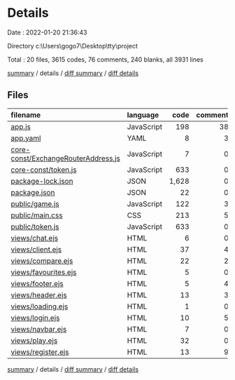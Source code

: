 # Details

Date : 2022-01-20 21:36:43

Directory c:\Users\gogo7\Desktop\tty\project

Total : 20 files,  3615 codes, 76 comments, 240 blanks, all 3931 lines

[summary](results.md) / details / [diff summary](diff.md) / [diff details](diff-details.md)

## Files
| filename | language | code | comment | blank | total |
| :--- | :--- | ---: | ---: | ---: | ---: |
| [app.js](/app.js) | JavaScript | 198 | 38 | 72 | 308 |
| [app.yaml](/app.yaml) | YAML | 8 | 3 | 4 | 15 |
| [core-const/ExchangeRouterAddress.js](/core-const/ExchangeRouterAddress.js) | JavaScript | 7 | 0 | 1 | 8 |
| [core-const/token.js](/core-const/token.js) | JavaScript | 633 | 0 | 0 | 633 |
| [package-lock.json](/package-lock.json) | JSON | 1,628 | 0 | 1 | 1,629 |
| [package.json](/package.json) | JSON | 22 | 0 | 0 | 22 |
| [public/game.js](/public/game.js) | JavaScript | 122 | 3 | 31 | 156 |
| [public/main.css](/public/main.css) | CSS | 213 | 5 | 60 | 278 |
| [public/token.js](/public/token.js) | JavaScript | 633 | 0 | 0 | 633 |
| [views/chat.ejs](/views/chat.ejs) | HTML | 6 | 0 | 1 | 7 |
| [views/client.ejs](/views/client.ejs) | HTML | 37 | 4 | 15 | 56 |
| [views/compare.ejs](/views/compare.ejs) | HTML | 22 | 2 | 9 | 33 |
| [views/favourites.ejs](/views/favourites.ejs) | HTML | 5 | 0 | 0 | 5 |
| [views/footer.ejs](/views/footer.ejs) | HTML | 5 | 4 | 6 | 15 |
| [views/header.ejs](/views/header.ejs) | HTML | 13 | 3 | 9 | 25 |
| [views/loading.ejs](/views/loading.ejs) | HTML | 1 | 0 | 1 | 2 |
| [views/login.ejs](/views/login.ejs) | HTML | 10 | 5 | 6 | 21 |
| [views/navbar.ejs](/views/navbar.ejs) | HTML | 7 | 0 | 8 | 15 |
| [views/play.ejs](/views/play.ejs) | HTML | 32 | 0 | 9 | 41 |
| [views/register.ejs](/views/register.ejs) | HTML | 13 | 9 | 7 | 29 |

[summary](results.md) / details / [diff summary](diff.md) / [diff details](diff-details.md)